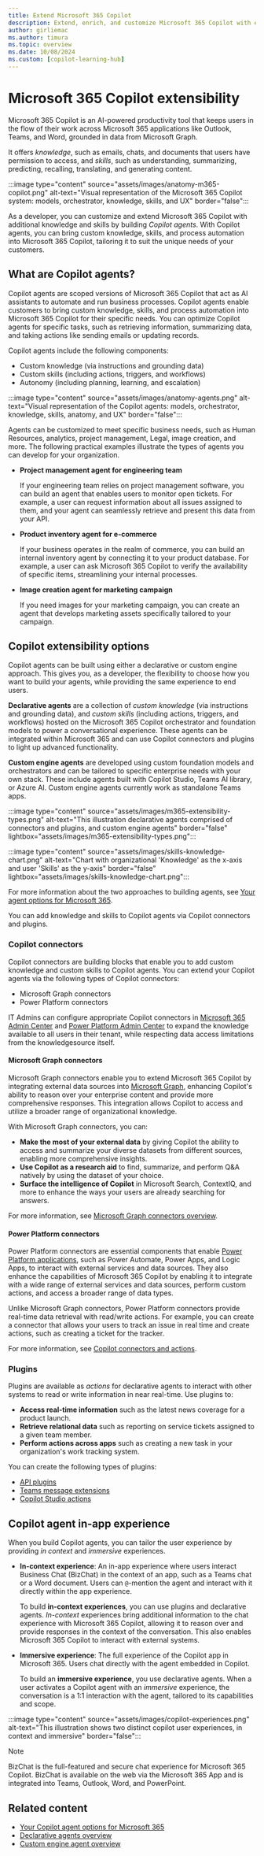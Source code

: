 ```yaml
---
title: Extend Microsoft 365 Copilot
description: Extend, enrich, and customize Microsoft 365 Copilot with external services, apps, and data.
author: girliemac
ms.author: timura
ms.topic: overview
ms.date: 10/08/2024
ms.custom: [copilot-learning-hub]
---
```


# Microsoft 365 Copilot extensibility

Microsoft 365 Copilot is an AI-powered productivity tool that keeps users in the flow of their work across Microsoft 365 applications like Outlook, Teams, and Word, grounded in data from Microsoft Graph.

It offers *knowledge*, such as emails, chats, and documents that users have permission to access, and *skills*, such as understanding, summarizing, predicting, recalling, translating, and generating content.

:::image type="content" source="assets/images/anatomy-m365-copilot.png" alt-text="Visual representation of the Microsoft 365 Copilot system: models, orchestrator, knowledge, skills, and UX" border="false":::

As a developer, you can customize and extend Microsoft 365 Copilot with additional knowledge and skills by building *Copilot agents*. With Copilot agents, you can bring custom knowledge, skills, and process automation into Microsoft 365 Copilot, tailoring it to suit the unique needs of your customers.

## What are Copilot agents?

Copilot agents are scoped versions of Microsoft 365 Copilot that act as AI assistants to automate and run business processes. Copilot agents enable customers to bring custom knowledge, skills, and process automation into Microsoft 365 Copilot for their specific needs. You can optimize Copilot agents for specific tasks, such as retrieving information, summarizing data, and taking actions like sending emails or updating records. 

Copilot agents include the following components:

- Custom knowledge (via instructions and grounding data)
- Custom skills (including actions, triggers, and workflows) 
- Autonomy (including planning, learning, and escalation)

:::image type="content" source="assets/images/anatomy-agents.png" alt-text="Visual representation of the Copilot agents: models, orchestrator, knowledge, skills, anatomy, and UX" border="false":::


Agents can be customized to meet specific business needs, such as Human Resources, analytics, project management, Legal, image creation, and more. The following practical examples illustrate the types of agents you can develop for your organization.

- **Project management agent for engineering team**

    If your engineering team relies on project management software, you can build an agent that enables users to monitor open tickets. For example, a user can request information about all issues assigned to them, and your agent can seamlessly retrieve and present this data from your API.

- **Product inventory agent for e-commerce**

    If your business operates in the realm of commerce, you can build an internal inventory agent by connecting it to your product database. For example, a user can ask Microsoft 365 Copilot to verify the availability of specific items, streamlining your internal processes.

- **Image creation agent for marketing campaign**

   If you need images for your marketing campaign, you can create an agent that develops marketing assets specifically tailored to your campaign.

## Copilot extensibility options

Copilot agents can be built using either a declarative or custom engine approach. This gives you, as a developer, the flexibility to choose how you want to build your agents, while providing the same experience to end users.

**Declarative agents** are a collection of *custom knowledge* (via instructions and grounding data), and *custom skills* (including actions, triggers, and workflows) hosted on the Microsoft 365 Copilot orchestrator and foundation models to power a conversational experience. These agents can be integrated within Microsoft 365 and can use Copilot connectors and plugins to light up advanced functionality.​

**Custom engine agents** are developed using custom foundation models and orchestrators and can be tailored to specific enterprise needs with your own stack. These include agents built with Copilot Studio, Teams AI library, or Azure AI. Custom engine agents currently work as standalone Teams apps.

:::image type="content" source="assets/images/m365-extensibility-types.png" alt-text="This illustration declarative agents comprised of connectors and plugins, and custom engine agents" border="false" lightbox="assets/images/m365-extensibility-types.png":::

:::image type="content" source="assets/images/skills-knowledge-chart.png" alt-text="Chart with organizational 'Knowledge' as the x-axis and user 'Skills' as the y-axis" border="false" lightbox="assets/images/skills-knowledge-chart.png":::

For more information about the two approaches to building agents, see [Your agent options for Microsoft 365](decision-guide.md).

You can add knowledge and skills to Copilot agents via Copilot connectors and plugins.

### Copilot connectors

Copilot connectors are building blocks that enable you to add custom knowledge and custom skills to Copilot agents. You can extend your Copilot agents via the following types of Copilot connectors:

- Microsoft Graph connectors
- Power Platform connectors

IT Admins can configure appropriate Copilot connectors in [Microsoft 365 Admin Center](https://admin.microsoft.com) and [Power Platform Admin Center](https://admin.powerplatform.microsoft.com) to expand the knowledge available to all users ​in their tenant, while respecting data access limitations from the knowledge ​source itself.

#### Microsoft Graph connectors

Microsoft Graph connectors enable you to extend Microsoft 365 Copilot by integrating external data sources into [Microsoft Graph](/graph/overview), enhancing Copilot's ability to reason over your enterprise content and provide more comprehensive responses. This integration allows Copilot to access and utilize a broader range of organizational knowledge.

With Microsoft Graph connectors, you can:

- **Make the most of your external data** by giving Copilot the ability to access and summarize your diverse datasets from different sources, enabling more comprehensive insights.
- **Use Copilot as a research aid** to find, summarize, and perform Q&A natively by using the dataset of your choice.
- **Surface the intelligence of Copilot** in Microsoft Search, ContextIQ, and more to enhance the ways your users are already searching for answers.

For more information, see [Microsoft Graph connectors overview](overview-graph-connector.md).

#### Power Platform connectors

Power Platform connectors are essential components that enable [Power Platform applications](https://www.microsoft.com/power-platform#products), such as Power Automate, Power Apps, and Logic Apps, to interact with external services and data sources. They also enhance the capabilities of Microsoft 365 Copilot by enabling it to integrate with a wide range of external services and data sources, perform custom actions, and access a broader range of data types.

Unlike Microsoft Graph connectors, Power Platform connectors provide real-time data retrieval with read/write actions. For example, you can create a connector that allows your users to track an issue in real time and create actions, such as creating a ticket for the tracker.

For more information, see [Copilot connectors and actions](/microsoft-copilot-studio/copilot-plugins-overview?context=/microsoft-365-copilot/extensibility/context).

### Plugins

Plugins are available as *actions* for declarative agents to interact with other systems to read or write information in near real-time. Use plugins to:

- **Access real-time information** such as the latest news coverage for a product launch.
- **Retrieve relational data** such as reporting on service tickets assigned to a given team member.
- **Perform actions across apps** such as creating a new task in your organization's work tracking system.

You can create the following types of plugins:

- [API plugins](overview-api-plugins.md)
- [Teams message extensions](overview-message-extension-bot.md)
- [Copilot Studio actions](/microsoft-copilot-studio/copilot-plugins-overview?context=/microsoft-365-copilot/extensibility/context)

## Copilot agent in-app experience

When you build Copilot agents, you can tailor the user experience by providing *in context* and *immersive* experiences.

- **In-context experience**: An in-app experience where users interact Business Chat (BizChat) in the context of an app, such as a Teams chat or a Word document. Users can `@`-mention the agent and interact with it directly within the app experience.

  To build **in-context experiences**, you can use plugins and declarative agents. *In-context* experiences bring additional information to the chat experience with Microsoft 365 Copilot, allowing it to reason over and provide responses in the context of the conversation. This also enables Microsoft 365 Copilot to interact with external systems. 

- **Immersive experience**: The full experience of the Copilot app in Microsoft 365. Users chat directly with the agent embedded in Copilot.

    To build an **immersive experience**, you use declarative agents. When a user activates a Copilot agent with an *immersive* experience, the conversation is a 1:1 interaction with the agent, tailored to its capabilities and scope.

:::image type="content" source="assets/images/copilot-experiences.png" alt-text="This illustration shows two distinct copilot user experiences, in context and immersive" border="false":::

> [!NOTE]
> BizChat is the full-featured and secure chat experience for Microsoft 365 Copilot. BizChat is available on the web via the Microsoft 365 App and is integrated into Teams, Outlook, Word, and PowerPoint.​

## Related content

- [Your Copilot agent options for Microsoft 365](decision-guide.md)
- [Declarative agents overview](overview-declarative-agent.md)
- [Custom engine agent overview](overview-custom-engine-agent.md)
